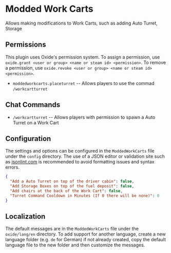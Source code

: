 # Modded Work Carts

Allows making modifications to Work Carts, such as adding Auto Turret, Storage

## Permissions

This plugin uses Oxide's permission system. To assign a permission, use `oxide.grant <user or group> <name or steam id> <permission>`. To remove a permission, use `oxide.revoke <user or group> <name or steam id> <permission>`.

* `moddedworkcarts.placeturret` -- Allows players to use the commad  `/workcartturret`

## Chat Commands

* `/workcartturret` -- Allows players with permission to spawn a Auto Turret on a Work Cart

## Configuration

The settings and options can be configured in the `ModdedWorkCarts` file under the `config` directory. The use of a JSON editor or validation site such as [jsonlint.com](https://jsonlint.com/) is recommended to avoid formatting issues and syntax errors.

``` json
{
  "Add a Auto Turret on top of the driver cabin": false,
  "Add Storage Boxes on top of the fuel deposit": false,
  "Add chairs at the back of the Work Cart": false,
  "Turret Command Cooldown in Minutes (If 0 there will be none)": 0
}
```

## Localization

The default messages are in the `ModdedWorkCarts` file under the `oxide/lang/en` directory. To add support for another language, create a new language folder (e.g. `de` for German) if not already created, copy the default language file to the new folder and then customize the messages.


